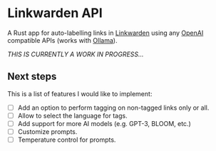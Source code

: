 # Linkwarden API

A Rust app for auto-labelling links in [Linkwarden](https://linkwarden.app/) using any [OpenAI](https://openai.com/) compatible APIs (works with [Ollama](https://github.com/ollama/ollama)).

*THIS IS CURRENTLY A WORK IN PROGRESS...*

## Next steps

This is a list of features I would like to implement:

- [ ] Add an option to perform tagging on non-tagged links only or all.
- [ ] Allow to select the language for tags.
- [ ] Add support for more AI models (e.g. GPT-3, BLOOM, etc.)
- [ ] Customize prompts.
- [ ] Temperature control for prompts.

